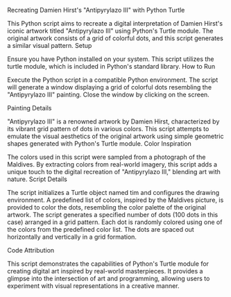 Recreating Damien Hirst's "Antipyrylazo III" with Python Turtle

This Python script aims to recreate a digital interpretation of Damien Hirst's iconic artwork titled "Antipyrylazo III" using Python's Turtle module. The original artwork consists of a grid of colorful dots, and this script generates a similar visual pattern.
Setup

Ensure you have Python installed on your system. This script utilizes the turtle module, which is included in Python's standard library.
How to Run

  Execute the Python script in a compatible Python environment.
  The script will generate a window displaying a grid of colorful dots resembling the "Antipyrylazo III" painting.
  Close the window by clicking on the screen.

Painting Details

"Antipyrylazo III" is a renowned artwork by Damien Hirst, characterized by its vibrant grid pattern of dots in various colors. This script attempts to emulate the visual aesthetics of the original artwork using simple geometric shapes generated with Python's Turtle module.
Color Inspiration

The colors used in this script were sampled from a photograph of the Maldives. By extracting colors from real-world imagery, this script adds a unique touch to the digital recreation of "Antipyrylazo III," blending art with nature.
Script Details

  The script initializes a Turtle object named tim and configures the drawing environment.
  A predefined list of colors, inspired by the Maldives picture, is provided to color the dots, resembling the color palette of the original artwork.
  The script generates a specified number of dots (100 dots in this case) arranged in a grid pattern.
  Each dot is randomly colored using one of the colors from the predefined color list.
  The dots are spaced out horizontally and vertically in a grid formation.

Code Attribution

This script demonstrates the capabilities of Python's Turtle module for creating digital art inspired by real-world masterpieces. It provides a glimpse into the intersection of art and programming, allowing users to experiment with visual representations in a creative manner.
